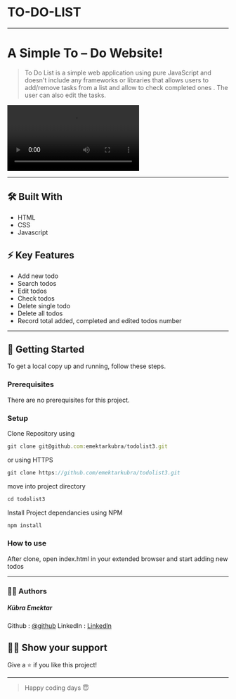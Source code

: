 # TO-DO-LIST

***
# A Simple To – Do Website!


>To Do List is a simple web application using pure JavaScript and doesn't include any frameworks or libraries that allows users to add/remove tasks from a list and allow to check completed ones . The user can also edit the tasks.

<video src="https://github.com/emektarkubra/todolist3/assets/124355274/e64fda68-72f8-4651-9edf-e39f8f3884bf" controls="controls" >
</video>

***

## 🛠️ Built With
* HTML
* CSS
* Javascript

## ⚡️ Key Features
* Add new todo
* Search todos
* Edit todos
* Check todos
* Delete single todo
* Delete all todos
* Record total added, completed and edited todos number

***

## 🚀 Getting Started
To get a local copy up and running, follow these steps.

### Prerequisites
There are no prerequisites for this project.

### Setup
Clone Repository using

```javascript
git clone git@github.com:emektarkubra/todolist3.git
```
or using HTTPS

```javascript
git clone https://github.com/emektarkubra/todolist3.git
```

move into project directory
```javascript
cd todolist3
```

Install Project dependancies using NPM
```javascript
npm install
```

### How to use

After clone, open index.html in your extended browser and start adding new todos

***

### 👷‍♀️ Authors

##### Kübra Emektar
Github : [@github](https://github.com/emektarkubra)
Linkedln : [Linkedln](https://www.linkedin.com/in/kübra-emektar-184103267/)

## 🙋‍♀️ Show your support
Give a ⭐️ if you like this project!

***

> Happy coding days 😇
